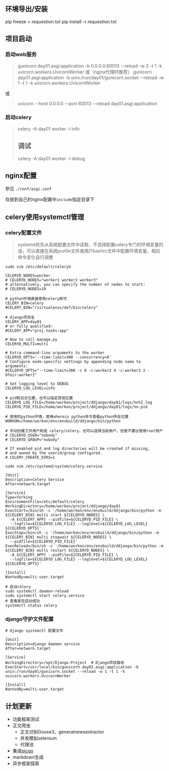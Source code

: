 ## 环境导出/安装

pip freeze > requestion.txt
pip install -r requestion.txt

## 项目启动
### 启动web服务
> gunicorn day01.asgi:application -b 0.0.0.0:60013 --reload -w 2 -t 1 -k uvicorn.workers.UvicornWorker
> 或（nginx代理时推荐）
> gunicorn day01.asgi:application -b unix:/run/day01/gunicorn.socket --reload -w 1 -t 1 -k uvicorn.workers.UvicornWorker

或
> uvicorn --host 0.0.0.0 --port 60013 --reload day01.asgi:application

### 启动celery
> celery -A day01 worker -l info
> ## 调试
> celery -A day01 worker -l debug

## nginx配置
参见 `./conf/asgi.conf`

存放到自己的nginx配置中`include`指定目录下

## celery使用systemctl管理
### celery配置文件
> systemd优先从系统配置文件中读取，不选择配置celery专门的环境变量的话，可以直接在系统profile文件或用户bashrc文件中配置环境变量，相应命令变化自行调整


```shell script
sudo vim /etc/default/celeryd

CELERYD_NODES=worker
# CELERYD_NODES="worker1 worker2 worker3"
# alternatively, you can specify the number of nodes to start:
# CELERYD_NODES=10

# python环境直接使用celery即可
CELERY_BIN=celery
#CELERY_BIN="/virtualenvs/def/bin/celery"

# django项目名
CELERY_APP=day01
# or fully qualified:
#CELERY_APP="proj.tasks:app"

# How to call manage.py
CELERYD_MULTI=multi

# Extra command-line arguments to the worker
CELERYD_OPTS='--time-limit=300 --concurrency=8'
# Configure node-specific settings by appending node name to arguments:
#CELERYD_OPTS="--time-limit=300 -c 8 -c:worker2 4 -c:worker3 2 -Ofair:worker1"

# Set logging level to DEBUG
CELERYD_LOG_LEVEL=info

# pid和日志位置，也可以指定其他位置
CELERYD_LOG_FILE=/home/workon/project/ddjango/day01/logs/%n%I.log
CELERYD_PID_FILE=/home/workon/project/ddjango/day01/logs/%n.pid

# 使用的python环境，使用whereis python命令查看python所在位置
WORKON=/home/workon/env/envbuild/ddjango/bin/python

# 手动创建工作用户和组 celery/celery，也可以选择当前用户，但是不建议使用root用户
# CELERYD_USER="nobody"
# CELERYD_GROUP="nobody"

# If enabled pid and log directories will be created if missing,
# and owned by the userid/group configured.
# CELERY_CREATE_DIRS=1
```

```shell script
sudo vim /etc/systemd/system/celery.service

[Unit]
Description=Celery Service
After=network.target

[Service]
Type=forking
EnvironmentFile=/etc/default/celery
WorkingDirectory=/home/workon/project/ddjango/day01
ExecStart=/bin/sh -c '/home/workon/env/envbuild/ddjango/bin/python -m ${CELERY_BIN} multi start ${CELERYD_NODES} \
  -A ${CELERY_APP} --pidfile=${CELERYD_PID_FILE} \
  --logfile=${CELERYD_LOG_FILE} --loglevel=${CELERYD_LOG_LEVEL} ${CELERYD_OPTS}'
ExecStop=/bin/sh -c '/home/workon/env/envbuild/ddjango/bin/python -m ${CELERY_BIN} multi stopwait ${CELERYD_NODES} \
  --pidfile=${CELERYD_PID_FILE}'
ExecReload=/bin/sh -c '/home/workon/env/envbuild/ddjango/bin/python -m ${CELERY_BIN} multi restart ${CELERYD_NODES} \
  -A ${CELERY_APP} --pidfile=${CELERYD_PID_FILE} \
  --logfile=${CELERYD_LOG_FILE} --loglevel=${CELERYD_LOG_LEVEL} ${CELERYD_OPTS}'

[Install]
WantedBy=multi-user.target
```

```shell script
# 启动celery
sudo systemctl daemon-reload
sudo systemctl start celery.service
# 查看是否启动成功
systemctl status celery
```

### django守护文件配置
```shell script
# django systemctl 配置文件

[Unit]
Description=django daemon service
After=network.target

[Service]
WorkingDirectory=/opt/Django-Project  # Django项目路径
ExecStart=/usr/local/bin/gunicorn day01.asgi:application -b unix:/run/day01/gunicorn.socket --reload -w 1 -t 1 -k uvicorn.workers.UvicornWorker

[Install]
WantedBy=multi-user.target
```

## 计划更新
- 功能框架测试
- 正文爬虫
  - 正文识别Goose3、generalnewsextractor
  - 并发模拟selenium
  - 代理池
- 集成[picgo](https://picgo.github.io/PicGo-Doc/zh/guide/advance.html#http%E8%B0%83%E7%94%A8%E4%B8%8A%E4%BC%A0%E5%85%B7%E4%BD%93%E8%B7%AF%E5%BE%84%E5%9B%BE%E7%89%87)
- markdown生成
- 异步框架探索


